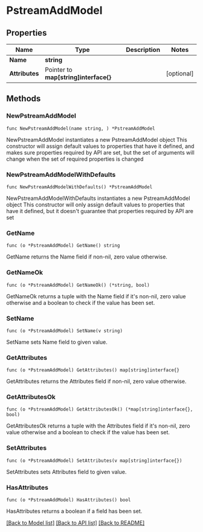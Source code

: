 # PstreamAddModel

## Properties

Name | Type | Description | Notes
------------ | ------------- | ------------- | -------------
**Name** | **string** |  | 
**Attributes** | Pointer to **map[string]interface{}** |  | [optional] 

## Methods

### NewPstreamAddModel

`func NewPstreamAddModel(name string, ) *PstreamAddModel`

NewPstreamAddModel instantiates a new PstreamAddModel object
This constructor will assign default values to properties that have it defined,
and makes sure properties required by API are set, but the set of arguments
will change when the set of required properties is changed

### NewPstreamAddModelWithDefaults

`func NewPstreamAddModelWithDefaults() *PstreamAddModel`

NewPstreamAddModelWithDefaults instantiates a new PstreamAddModel object
This constructor will only assign default values to properties that have it defined,
but it doesn't guarantee that properties required by API are set

### GetName

`func (o *PstreamAddModel) GetName() string`

GetName returns the Name field if non-nil, zero value otherwise.

### GetNameOk

`func (o *PstreamAddModel) GetNameOk() (*string, bool)`

GetNameOk returns a tuple with the Name field if it's non-nil, zero value otherwise
and a boolean to check if the value has been set.

### SetName

`func (o *PstreamAddModel) SetName(v string)`

SetName sets Name field to given value.


### GetAttributes

`func (o *PstreamAddModel) GetAttributes() map[string]interface{}`

GetAttributes returns the Attributes field if non-nil, zero value otherwise.

### GetAttributesOk

`func (o *PstreamAddModel) GetAttributesOk() (*map[string]interface{}, bool)`

GetAttributesOk returns a tuple with the Attributes field if it's non-nil, zero value otherwise
and a boolean to check if the value has been set.

### SetAttributes

`func (o *PstreamAddModel) SetAttributes(v map[string]interface{})`

SetAttributes sets Attributes field to given value.

### HasAttributes

`func (o *PstreamAddModel) HasAttributes() bool`

HasAttributes returns a boolean if a field has been set.


[[Back to Model list]](../README.md#documentation-for-models) [[Back to API list]](../README.md#documentation-for-api-endpoints) [[Back to README]](../README.md)


